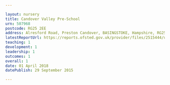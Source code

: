 ```yaml
---

layout: nursery
title: Candover Valley Pre-School
urn: 507968
postcode: RG25 2EE
address: Alresford Road, Preston Candover, BASINGSTOKE, Hampshire, RG25 2EE
latestReportUrl: https://reports.ofsted.gov.uk/provider/files/2515444/urn/507968.pdf
teaching: 1
development: 1
leadership: 1
outcomes: 1
overall: 1
date: 01 April 2018 
datePublish: 29 September 2015

---
```

